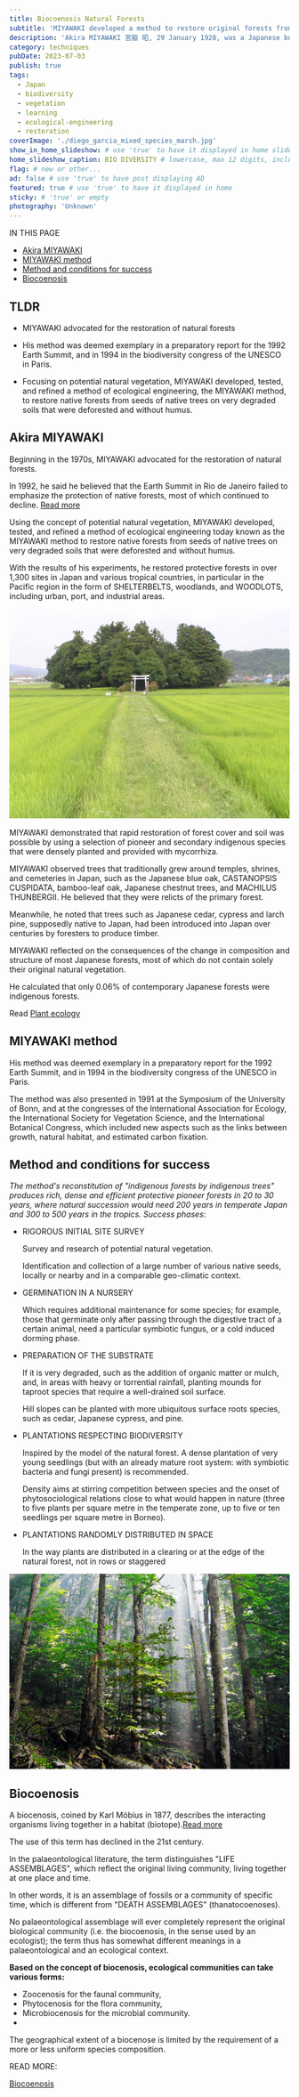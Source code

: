 ```yaml
---
title: Biocoenosis Natural Forests
subtitle: 'MIYAWAKI developed a method to restore original forests from seeds of native trees on very degraded soils that were deforested and without humus.'
description: 'Akira MIYAWAKI 宮脇 昭, 29 January 1928, was a Japanese botanist and an expert in plant ecology who specialized in seeds and natural forests.'
category: techniques
pubDate: 2023-07-03
publish: true
tags:
  - Japan
  - biodiversity
  - vegetation
  - learning
  - ecological-engineering
  - restoration
coverImage: './diego_garcia_mixed_species_marsh.jpg'
show_in_home_slideshow: # use 'true' to have it displayed in home slideshow
home_slideshow_caption: BIO DIVERSITY # lowercase, max 12 digits, including spaces
flag: # new or other...
ad: false # use 'true' to have post displaying AD
featured: true # use 'true' to have it displayed in home
sticky: # 'true' or empty
photography: 'Unknown'
---
```


<div class="toc">

  <span>IN THIS PAGE</span>

- [Akira MIYAWAKI](#akira-miyawaki)
- [MIYAWAKI method](#miyawaki-method)
- [Method and conditions for success](#method-and-conditions-for-success)
- [Biocoenosis](#biocoenosis)

</div>

<div class="tldr">

## TLDR

- MIYAWAKI advocated for the restoration of natural forests

- His method was deemed exemplary in a preparatory report for the 1992 Earth Summit, and in 1994 in the biodiversity congress of the UNESCO in Paris.

- Focusing on potential natural vegetation, MIYAWAKI developed, tested, and refined a method of ecological engineering, the MIYAWAKI method, to restore native forests from seeds of native trees on very degraded soils that were deforested and without humus.

</div>


## Akira MIYAWAKI

Beginning in the 1970s, MIYAWAKI advocated for the restoration of natural forests.

In 1992, he said he believed that the Earth Summit in Rio de Janeiro failed to emphasize the protection of native forests, most of which continued to decline. [Read more](https://en.wikipedia.org/wiki/Akira_MIYAWAKI)

Using the concept of potential natural vegetation, MIYAWAKI developed, tested, and refined a method of ecological engineering today known as the MIYAWAKI method to restore native forests from seeds of native trees on very degraded soils that were deforested and without humus.

With the results of his experiments, he restored protective forests in over 1,300 sites in Japan and various tropical countries, in particular in the Pacific region in the form of SHELTERBELTS, woodlands, and WOODLOTS, including urban, port, and industrial areas.

![Sasayama1](./sasayama.jpg)

MIYAWAKI demonstrated that rapid restoration of forest cover and soil was possible by using a selection of pioneer and secondary indigenous species that were densely planted and provided with mycorrhiza.

MIYAWAKI observed trees that traditionally grew around temples, shrines, and cemeteries in Japan, such as the Japanese blue oak, CASTANOPSIS CUSPIDATA, bamboo-leaf oak, Japanese chestnut trees, and MACHILUS THUNBERGII. He believed that they were relicts of the primary forest.

Meanwhile, he noted that trees such as Japanese cedar, cypress and larch pine, supposedly native to Japan, had been introduced into Japan over centuries by foresters to produce timber.

MIYAWAKI reflected on the consequences of the change in composition and structure of most Japanese forests, most of which do not contain solely their original natural vegetation.

He calculated that only 0.06% of contemporary Japanese forests were indigenous forests.

Read [Plant ecology](https://en.wikipedia.org/wiki/Plant_ecology)

## MIYAWAKI method

His method was deemed exemplary in a preparatory report for the 1992 Earth Summit, and in 1994 in the biodiversity congress of the UNESCO in Paris.

The method was also presented in 1991 at the Symposium of the University of Bonn, and at the congresses of the International Association for Ecology, the International Society for Vegetation Science, and the International Botanical Congress, which included new aspects such as the links between growth, natural habitat, and estimated carbon fixation.

## Method and conditions for success

_The method's reconstitution of "indigenous forests by indigenous trees" produces rich, dense and efficient protective pioneer forests in 20 to 30 years, where natural succession would need 200 years in temperate Japan and 300 to 500 years in the tropics. Success phases_:

- RIGOROUS INITIAL SITE SURVEY

  Survey and research of potential natural vegetation.

  Identification and collection of a large number of various native seeds, locally or nearby and in a comparable geo-climatic context.

- GERMINATION IN A NURSERY

  Which requires additional maintenance for some species; for example, those that germinate only after passing through the digestive tract of a certain animal, need a particular symbiotic fungus, or a cold induced dorming phase.


- PREPARATION OF THE SUBSTRATE

  If it is very degraded, such as the addition of organic matter or mulch, and, in areas with heavy or torrential rainfall, planting mounds for taproot species that require a well-drained soil surface.

  Hill slopes can be planted with more ubiquitous surface roots species, such as cedar, Japanese cypress, and pine.


- PLANTATIONS RESPECTING BIODIVERSITY

  Inspired by the model of the natural forest. A dense plantation of very young seedlings (but with an already mature root system: with symbiotic bacteria and fungi present) is recommended.

  Density aims at stirring competition between species and the onset of phytosociological relations close to what would happen in nature (three to five plants per square metre in the temperate zone, up to five or ten seedlings per square metre in Borneo).


- PLANTATIONS RANDOMLY DISTRIBUTED IN SPACE

  In the way plants are distributed in a clearing or at the edge of the natural forest, not in rows or staggered

![BIOGRADSKA SUMA](./biogradska_suma.jpg)

## Biocoenosis

A biocenosis, coined by Karl Möbius in 1877, describes the interacting organisms living together in a habitat (biotope).[Read more](https://en.wikipedia.org/wiki/Karl_M%C3%B6bius)

The use of this term has declined in the 21st сentury.

In the palaeontological literature, the term distinguishes "LIFE ASSEMBLAGES", which reflect the original living community, living together at one place and time.

In other words, it is an assemblage of fossils or a community of specific time, which is different from "DEATH ASSEMBLAGES" (thanatocoenoses).

No palaeontological assemblage will ever completely represent the original biological community (i.e. the biocoenosis, in the sense used by an ecologist); the term thus has somewhat different meanings in a palaeontological and an ecological context.

**Based on the concept of biocenosis, ecological communities can take various forms:**

- Zoocenosis for the faunal community,
- Phytocenosis for the flora community,
- Microbiocenosis for the microbial community.
-
The geographical extent of a biocenose is limited by the requirement of a more or less uniform species composition.

READ MORE:

[Biocoenosis](https://en.wikipedia.org/wiki/Biocoenosis)